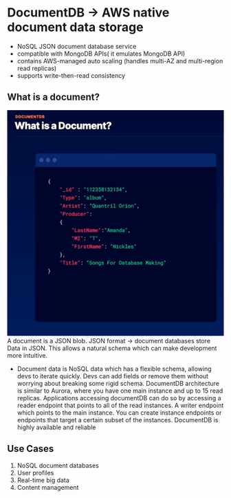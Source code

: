 # DocumentDB -> AWS native document data storage
- NoSQL JSON document database service
- compatible with MongoDB APIs( it emulates MongoDB API)
- contains AWS-managed auto scaling (handles multi-AZ and multi-region read replicas)
- supports write-then-read consistency

## What is a document?
![alt text](json_blob.png)
A document is a JSON blob.
JSON format -> document databases store Data in JSON. This allows a natural schema which can make development more intuitive.
- Document data is NoSQL data which has a flexible schema, allowing devs to iterate quickly. Devs can add fields or remove them without worrying about breaking some rigid schema.
DocumentDB architecture is similar to Aurora, where you have one main instance and up to 15 read replicas.
Applications accessing documentDB can do so by accessing a reader endpoint that points to all of the read instances. A writer endpoint which points to the main instance. You can create instance endpoints or endpoints that target a certain subset of the instances.
DocumentDB is highly available and reliable

## Use Cases
1. NoSQL document databases
2. User profiles
3. Real-time big data
4. Content management